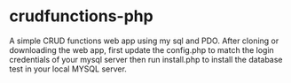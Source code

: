 # crudfunctions-php
A simple CRUD functions web app using my sql and PDO.
After cloning or downloading the web app, first update the config.php to match the login credentials of your mysql server then run install.php to install the database test in your local MYSQL server.
